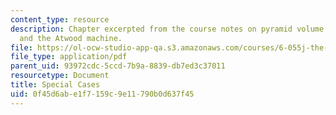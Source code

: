 ```yaml
---
content_type: resource
description: Chapter excerpted from the course notes on pyramid volume, mechanics,
  and the Atwood machine.
file: https://ol-ocw-studio-app-qa.s3.amazonaws.com/courses/6-055j-the-art-of-approximation-in-science-and-engineering-spring-2008/0f45d6abe1f7159c9e11790b0d637f45_apr25a.pdf
file_type: application/pdf
parent_uid: 93972cdc-5ccd-7b9a-8839-db7ed3c37011
resourcetype: Document
title: Special Cases
uid: 0f45d6ab-e1f7-159c-9e11-790b0d637f45
---
```

